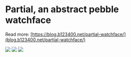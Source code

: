 # Partial, an abstract pebble watchface

Read more: [https://blog.b123400.net/partial-watchface/](blog.b123400.net/partial-watchface/)


![](https://user-images.githubusercontent.com/127193/57585429-059d2280-7523-11e9-8246-3ef0eb3d5266.png)
![](https://user-images.githubusercontent.com/127193/57585430-059d2280-7523-11e9-9f87-7862d31b546f.png)
![](https://user-images.githubusercontent.com/127193/57585432-059d2280-7523-11e9-9437-0c2105f4ef4e.png)
